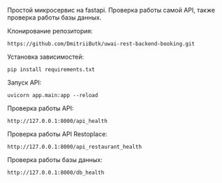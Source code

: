 Простой микросервис на fastapi.
Проверка работы самой API,
также проверка работы базы данных.

Клонирование репозитория:

```share
https://github.com/DmitriiButk/uwai-rest-backend-booking.git
```

Установка зависимостей:

```share
pip install requirements.txt
```

Запуск API:

```share
uvicorn app.main:app --reload
```

Проверка работы API:

```share
http://127.0.0.1:8000/api_health
```
Проверка работы API Restoplace:

```shell
http://127.0.0.1:8000/api_restaurant_health
```

Проверка работы базы данных:

```share
http://127.0.0.1:8000/db_health
```

